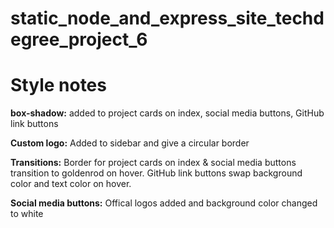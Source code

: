 # static_node_and_express_site_techdegree_project_6
<h1>Style notes</h1>

<strong>box-shadow:</strong> added to project cards on index, social media buttons, GitHub link buttons <br>

<strong>Custom logo:</strong> Added to sidebar and give a circular border <br>

<strong>Transitions:</strong> Border for project cards on index & social media buttons transition to goldenrod on hover. GitHub link buttons swap background color and text color on hover. <br>

<strong>Social media buttons:</strong> Offical logos added and background color changed to white
